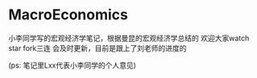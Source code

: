 # MacroEconomics

小李同学写的宏观经济学笔记，根据曼昆的宏观经济学总结的
欢迎大家watch star fork三连
会及时更新，目前是跟上了刘老师的进度的

(ps: 笔记里Lxx代表小李同学的个人意见)
